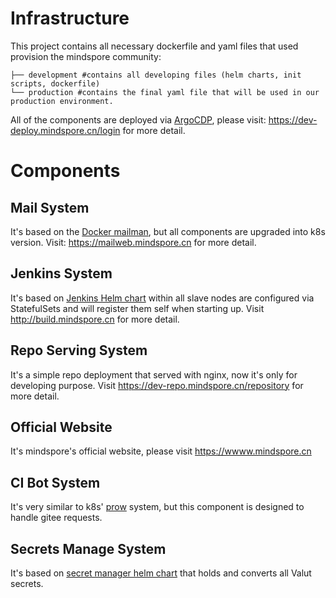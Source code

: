 # Infrastructure

This project contains all necessary dockerfile and yaml files that used provision the mindspore community:
```$xslt
├── development #contains all developing files (helm charts, init scripts, dockerfile)
└── production #contains the final yaml file that will be used in our production environment.   
```
All of the components are deployed via [ArgoCDP](https://argoproj.github.io/argo-cd/), 
please visit: https://dev-deploy.mindspore.cn/login for more detail.

# Components

## Mail System
It's based on the [Docker mailman](https://github.com/maxking/docker-mailman), but all components are upgraded into k8s version.
Visit: https://mailweb.mindspore.cn for more detail.

## Jenkins System
It's based on [Jenkins Helm chart](https://github.com/helm/charts/tree/master/stable/jenkins) within all slave nodes
are configured via StatefulSets and will register them self when starting up.
Visit http://build.mindspore.cn for more detail.

## Repo Serving System
It's a simple repo deployment that served with nginx, now it's only for developing purpose.
Visit https://dev-repo.mindspore.cn/repository for more detail.

## Official Website
It's mindspore's official website, please visit https://wwww.mindspore.cn

## CI Bot System
It's very similar to k8s' [prow](https://github.com/kubernetes/test-infra) system, but this component is designed to handle
gitee requests.

## Secrets Manage System
It's based on [secret manager helm chart](https://github.com/tuenti/secrets-manager) that holds and converts all Valut secrets.

